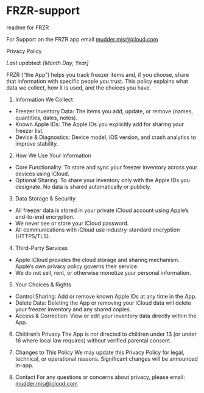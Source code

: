 # FRZR-support
readme for FRZR

For Support on the FRZR app
email mudder.mis@icloud.com


Privacy Policy

_Last updated: [Month Day, Year]_

FRZR (“the App”) helps you track freezer items and, if you choose, share that information with specific people you trust.
This policy explains what data we collect, how it is used, and the choices you have.

1. Information We Collect
- Freezer Inventory Data: The items you add, update, or remove (names, quantities, dates, notes).
- Known Apple IDs: The Apple IDs you explicitly add for sharing your freezer list.
- Device & Diagnostics: Device model, iOS version, and crash analytics to improve stability.

2. How We Use Your Information
- Core Functionality: To store and sync your freezer inventory across your devices using iCloud.
- Optional Sharing: To share your inventory only with the Apple IDs you designate. No data is shared automatically or publicly.

3. Data Storage & Security
- All freezer data is stored in your private iCloud account using Apple’s end-to-end encryption.
- We never see or store your iCloud password.
- All communications with iCloud use industry-standard encryption (HTTPS/TLS).

4. Third-Party Services
- Apple iCloud provides the cloud storage and sharing mechanism. Apple’s own privacy policy governs their service.
- We do not sell, rent, or otherwise monetize your personal information.

5. Your Choices & Rights
- Control Sharing: Add or remove known Apple IDs at any time in the App.
- Delete Data: Deleting the App or removing your iCloud data will delete your freezer inventory and any shared copies.
- Access & Correction: View or edit your inventory data directly within the App.

6. Children’s Privacy
The App is not directed to children under 13 (or under 16 where local law requires) without verified parental consent.

7. Changes to This Policy
We may update this Privacy Policy for legal, technical, or operational reasons. Significant changes will be announced in-app.

8. Contact
For any questions or concerns about privacy, please email: mudder.mis@icloud.com

